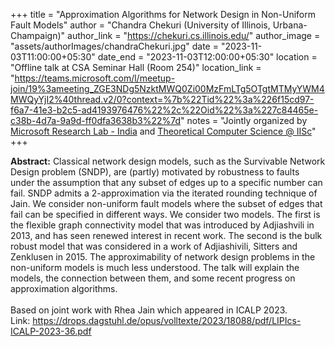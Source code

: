 +++
title = "Approximation Algorithms for Network Design in Non-Uniform Fault Models"
author = "Chandra Chekuri (University of Illinois, Urbana-Champaign)"
author_link = "https://chekuri.cs.illinois.edu/"
author_image = "assets/authorImages/chandraChekuri.jpg"
date = "2023-11-03T11:00:00+05:30"
date_end = "2023-11-03T12:00:00+05:30"
location = "Offline talk at CSA Seminar Hall (Room 254)"
location_link = "https://teams.microsoft.com/l/meetup-join/19%3ameeting_ZGE3NDg5NzktMWQ0Zi00MzFmLTg5OTgtMTMyYWM4MWQyYjI2%40thread.v2/0?context=%7b%22Tid%22%3a%226f15cd97-f6a7-41e3-b2c5-ad4193976476%22%2c%22Oid%22%3a%227c84465e-c38b-4d7a-9a9d-ff0dfa3638b3%22%7d"
notes = "Jointly organized by <a href = "https://www.microsoft.com/en-us/research/lab/microsoft-research-india/" target= "_blank">Microsoft Research Lab - India</a> and <a href='https://www.csa.iisc.ac.in/theoretical-computer-science/' target= "_blank">Theoretical Computer Science @ IISc</a>"
+++

<b>Abstract:</b>
Classical network design models, such as the Survivable Network Design problem (SNDP), are (partly) motivated by 
robustness to faults under the assumption that any subset of edges up to a specific number can fail. SNDP admits a 
2-approximation via the iterated rounding technique of Jain. We consider non-uniform fault models
where the subset of edges that fail can be specified in different ways. We consider two models. The first is the
flexible graph connectivity model that was introduced by Adjiashvili in 2013, and has seen renewed interest
in recent work. The second is the bulk robust model that was considered in a work of Adjiashivili, Sitters and 
Zenklusen in 2015. The approximability of  network design problems in the non-uniform models is much less understood.
The talk will explain the models, the connection between them, and some recent progress on
approximation algorithms.
<br><br>
Based on joint work with Rhea Jain which appeared in ICALP 2023.<br>
Link: https://drops.dagstuhl.de/opus/volltexte/2023/18088/pdf/LIPIcs-ICALP-2023-36.pdf